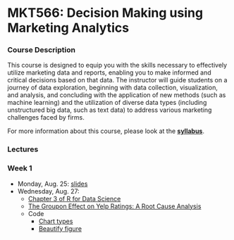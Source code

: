 # MKT566: Decision Making using Marketing Analytics

### Course Description
This course is designed to equip you with the skills necessary to effectively utilize marketing data and reports, enabling you to make informed and critical decisions based on that data. The instructor will guide students on a journey of data exploration, beginning with data collection, visualization, and analysis, and concluding with the application of new methods (such as machine learning) and the utilization of diverse data types (including unstructured big data, such as text data) to address various marketing challenges faced by firms.

For more information about this course, please look at the **[syllabus](https://raw.githack.com/dadepro/mkt566/main/syllabus/mkt566-syllabus-proserpio.pdf)**.

### Lectures

### Week 1
- Monday, Aug. 25: [slides](https://raw.githack.com/dadepro/mkt566/main/w1/w1-1-intro.pdf)
- Wednesday, Aug. 27:
  - [Chapter 3 of R for Data Science](https://r4ds.had.co.nz/data-visualisation.html)
  - [The Groupon Effect on Yelp Ratings: A Root Cause Analysis](https://papers.ssrn.com/sol3/papers.cfm?abstract_id=2560825)
  - Code
    - [Chart types](https://github.com/dadepro/mkt566/blob/main/w1/w1-2-chart-types-class.R)
    - [Beautify figure]()
  


